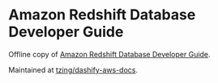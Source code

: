 # Amazon Redshift Database Developer Guide

Offline copy of [Amazon Redshift Database Developer Guide].

Maintained at [tzing/dashify-aws-docs].

[Amazon Redshift Database Developer Guide]: https://docs.aws.amazon.com/redshift/latest/dg/welcome.html
[tzing/dashify-aws-docs]: https://github.com/tzing/dashify-aws-docs
